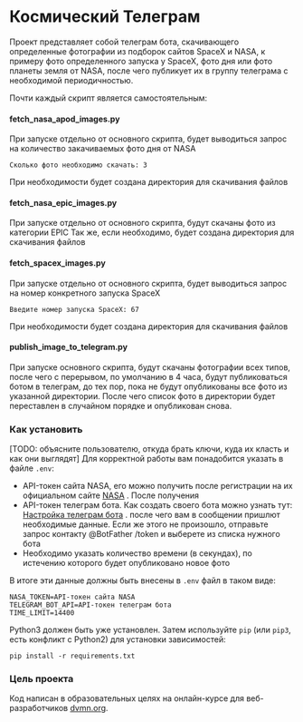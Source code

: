 # Космический Телеграм

Проект представляет собой телеграм бота, скачивающего определенные фотографии из подборок сайтов SpaceX и NASA, к примеру
фото определенного запуска у SpaceX, фото дня или фото планеты земля от NASA, 
после чего публикует их в группу телеграма с необходимой периодичностью.

Почти каждый скрипт является самостоятельным:

#### fetch_nasa_apod_images.py

При запуске отдельно от основного скрипта, будет выводиться запрос на количество закачиваемых фото дня от NASA
```commandline
Сколько фото необходимо скачать: 3
```
При необходимости будет создана директория для скачивания файлов

#### fetch_nasa_epic_images.py

При запуске отдельно от основного скрипта, будут скачаны фото из категории EPIC 
Так же, если необходимо, будет создана директория для скачивания файлов

#### fetch_spacex_images.py

При запуске отдельно от основного скрипта, будет выводиться запрос на номер конкретного запуска SpaceX
```commandline
Введите номер запуска SpaceX: 67
```
При необходимости будет создана директория для скачивания файлов

#### publish_image_to_telegram.py

При запуске основного скрипта, будут скачаны фотографии всех типов, после чего с перерывом, по умолчанию в 4 часа, 
будут публиковаться ботом в телеграм, до тех пор, пока не будут опубликованы все фото из указанной директории.
После чего список фото в директории будет переставлен в случайном порядке и опубликован снова.

### Как установить

[TODO: объясните пользователю, откуда брать ключи, куда их класть и как они выглядят]
Для корректной работы вам понадобится указать в файле ```.env```:

- API-токен сайта NASA, его можно получить после регистрации на их официальном сайте [NASA](https://api.nasa.gov) . После получения
- API-токен телеграм бота. Как создать своего бота можно узнать тут: [Настройка телеграм бота](https://way23.ru/регистрация-бота-в-telegram.html) .
после чего вам в сообщении пришлют необходимые данные. Если же этого не произошло, отправьте запрос контакту @BotFather /token и выберете из списка нужного бота
- Необходимо указать количество времени (в секундах), по истечению которого будет опубликовано новое фото

В итоге эти данные должны быть внесены в ```.env``` файл в таком виде:
```
NASA_TOKEN=API-токен сайта NASA
TELEGRAM_BOT_API=API-токен телеграм бота
TIME_LIMIT=14400
```

Python3 должен быть уже установлен. 
Затем используйте `pip` (или `pip3`, есть конфликт с Python2) для установки зависимостей:
```
pip install -r requirements.txt
```

### Цель проекта

Код написан в образовательных целях на онлайн-курсе для веб-разработчиков [dvmn.org](https://dvmn.org/).
